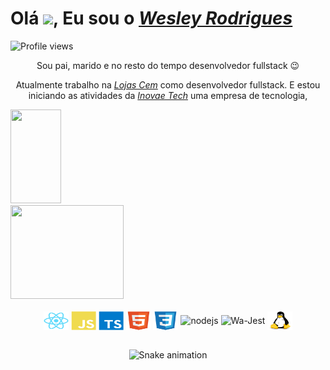 <h1 align="left">Olá <img src="https://raw.githubusercontent.com/kaueMarques/kaueMarques/master/hi.gif" width="30px">, Eu sou o <a href="https://www.linkedin.com/in/wesley-rodrigues-de-almeida-74b92a26/"><i>Wesley Rodrigues</i></a></h1>
<p align="left"> <img src="https://komarev.com/ghpvc/?username=wesleyralmeida&color=yellow" alt="Profile views" /> </p>
  
<p align="center">Sou pai, marido e no resto do tempo desenvolvedor fullstack 😉️</p>
<p align="center">Atualmente trabalho na <a href="https://www.lojascem.com.br/"><i>Lojas Cem</i></a> como desenvolvedor fullstack. E estou iniciando as atividades da <a href="https://www.inovaetech.com.br/"><i>Inovae Tech</i></a> uma empresa de tecnologia,</p>

<div width=100%>
  <a href="https://github.com/wesleyralmeida">
    <img height="150em" width=40% float=left src="https://github-readme-stats.vercel.app/api?username=wesleyralmeida&count_private=true&include_all_commits=true&show_icons=true&theme=gruvbox&hide_border=false&show_owner=true"/>
    <img height="150em" width=60% float=right src="https://github-readme-stats.vercel.app/api/top-langs/?username=wesleyralmeida&theme=gruvbox&hide_border=false&&layout=compact"/>
  </a>
</div>

<div align="center" valign="top"><br>
  <img align="center" alt="React" height="30" width="40" src="https://raw.githubusercontent.com/devicons/devicon/master/icons/react/react-original.svg">
  <img align="center" alt="Js" height="30" width="40" src="https://raw.githubusercontent.com/devicons/devicon/master/icons/javascript/javascript-plain.svg">
  <img align="center" alt="Js" height="30" width="40" src="https://raw.githubusercontent.com/devicons/devicon/master/icons/typescript/typescript-plain.svg">
  <img align="center" alt="HTML" height="30" width="40" src="https://raw.githubusercontent.com/devicons/devicon/master/icons/html5/html5-original.svg">
  <img align="center" alt="CSS" height="30" width="40" src="https://raw.githubusercontent.com/devicons/devicon/master/icons/css3/css3-original.svg">
  <img align="center" alt="nodejs" height="30" width="40" src="https://cdn.worldvectorlogo.com/logos/nodejs-icon.svg">
  <img align="center" alt="Wa-Jest" height="30" width="40" src="https://cdn.jsdelivr.net/gh/devicons/devicon/icons/jest/jest-plain.svg">
  <img align="center" alt="linux" height="30" width="40" src="https://raw.githubusercontent.com/devicons/devicon/master/icons/linux/linux-original.svg">
</div><br>

<div align="center">
  
  ![Snake animation](https://github.com/wesleyralmeida/wesleyralmeida/blob/output/github-contribution-grid-snake.svg)
  
</div>
